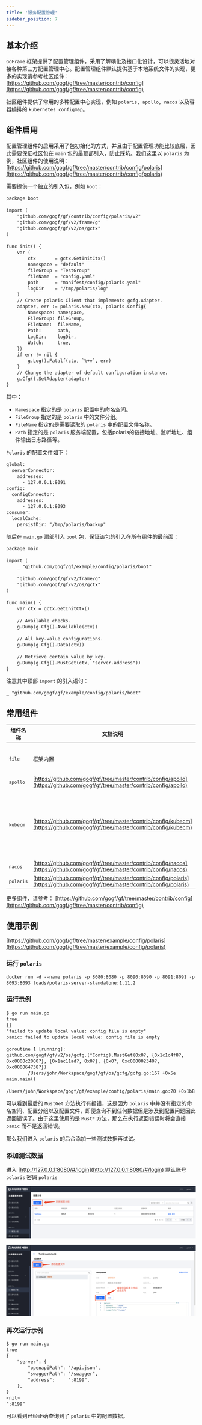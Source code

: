 ```yaml
---
title: '服务配置管理'
sidebar_position: 7
---
```


## 基本介绍

`GoFrame` 框架提供了配置管理组件，采用了解耦化及接口化设计，可以很灵活地对接各种第三方配置管理中心。配置管理组件默认提供基于本地系统文件的实现，更多的实现请参考社区组件： [https://github.com/gogf/gf/tree/master/contrib/config](https://github.com/gogf/gf/tree/master/contrib/config)

社区组件提供了常用的多种配置中心实现，例如 `polaris, apollo, nacos` 以及容器编排的 `kubernetes configmap`。

## 组件启用

配置管理组件的启用采用了包初始化的方式，并且由于配置管理功能比较底层，因此需要保证社区包在 `main` 包的最顶部引入，防止踩坑。我们这里以 `polaris` 为例，社区组件的使用说明： [https://github.com/gogf/gf/tree/master/contrib/config/polaris](https://github.com/gogf/gf/tree/master/contrib/config/polaris)

需要提供一个独立的引入包，例如 `boot`：

```
package boot

import (
	"github.com/gogf/gf/contrib/config/polaris/v2"
	"github.com/gogf/gf/v2/frame/g"
	"github.com/gogf/gf/v2/os/gctx"
)

func init() {
	var (
		ctx       = gctx.GetInitCtx()
		namespace = "default"
		fileGroup = "TestGroup"
		fileName  = "config.yaml"
		path      = "manifest/config/polaris.yaml"
		logDir    = "/tmp/polaris/log"
	)
	// Create polaris Client that implements gcfg.Adapter.
	adapter, err := polaris.New(ctx, polaris.Config{
		Namespace: namespace,
		FileGroup: fileGroup,
		FileName:  fileName,
		Path:      path,
		LogDir:    logDir,
		Watch:     true,
	})
	if err != nil {
		g.Log().Fatalf(ctx, `%+v`, err)
	}
	// Change the adapter of default configuration instance.
	g.Cfg().SetAdapter(adapter)
}
```

其中：

- `Namespace` 指定的是 `polaris` 配置中的命名空间。
- `FileGroup` 指定的是 `polaris` 中的文件分组。
- `FileName` 指定的是需要读取的 `polaris` 中的配置文件名称。
- `Path` 指定的是 `polaris` 服务端配置，包括polaris的链接地址、监听地址、组件输出日志路径等。

`Polaris` 的配置文件如下：

```
global:
  serverConnector:
    addresses:
      - 127.0.0.1:8091
config:
  configConnector:
    addresses:
      - 127.0.0.1:8093
consumer:
  localCache:
    persistDir: "/tmp/polaris/backup"
```

随后在 `main.go` 顶部引入 `boot` 包，保证该包的引入在所有组件的最前面：

```
package main

import (
    _ "github.com/gogf/gf/example/config/polaris/boot"

    "github.com/gogf/gf/v2/frame/g"
    "github.com/gogf/gf/v2/os/gctx"
)

func main() {
    var ctx = gctx.GetInitCtx()

    // Available checks.
    g.Dump(g.Cfg().Available(ctx))

    // All key-value configurations.
    g.Dump(g.Cfg().Data(ctx))

    // Retrieve certain value by key.
    g.Dump(g.Cfg().MustGet(ctx, "server.address"))
}
```

注意其中顶部 `import` 的引入语句：

```
_ "github.com/gogf/gf/example/config/polaris/boot"
```

## 常用组件

| 组件名称 | 文档说明 | 备注 |
| --- | --- | --- |
| `file` | 框架内置 | 默认实现 |
| `apollo` | [https://github.com/gogf/gf/tree/master/contrib/config/apollo](https://github.com/gogf/gf/tree/master/contrib/config/apollo) |  |
| `kubecm` | [https://github.com/gogf/gf/tree/master/contrib/config/kubecm](https://github.com/gogf/gf/tree/master/contrib/config/kubecm) | 常用于容器部署环境 |
| `nacos` | [https://github.com/gogf/gf/tree/master/contrib/config/nacos](https://github.com/gogf/gf/tree/master/contrib/config/nacos) |  |
| `polaris` | [https://github.com/gogf/gf/tree/master/contrib/config/polaris](https://github.com/gogf/gf/tree/master/contrib/config/polaris) |  |

更多组件，请参考： [https://github.com/gogf/gf/tree/master/contrib/config](https://github.com/gogf/gf/tree/master/contrib/config)

## 使用示例

[https://github.com/gogf/gf/tree/master/example/config/polaris](https://github.com/gogf/gf/tree/master/example/config/polaris)

### 运行 `polaris`

```
docker run -d --name polaris -p 8080:8080 -p 8090:8090 -p 8091:8091 -p 8093:8093 loads/polaris-server-standalone:1.11.2
```

### 运行示例

```
$ go run main.go
true
{}
"failed to update local value: config file is empty"
panic: failed to update local value: config file is empty

goroutine 1 [running]:
github.com/gogf/gf/v2/os/gcfg.(*Config).MustGet(0x0?, {0x1c1c4f8?, 0xc0000c2000?}, {0x1ac11ad?, 0x0?}, {0x0?, 0xc000002340?, 0xc000064738?})
        /Users/john/Workspace/gogf/gf/os/gcfg/gcfg.go:167 +0x5e
main.main()
        /Users/john/Workspace/gogf/gf/example/config/polaris/main.go:20 +0x1b8
```

可以看到最后的 `MustGet` 方法执行有报错，这是因为 `polaris` 中并没有指定的命名空间、配置分组以及配置文件，即便查询不到任何数据但是涉及到配置问题因此返回错误了。由于这里使用的是 `Must*` 方法，那么在执行返回错误时将会直接 `panic` 而不是返回错误。

那么我们进入 `polaris` 的后台添加一些测试数据再试试。

### 添加测试数据

进入 [http://127.0.0.1:8080/#/login](http://127.0.0.1:8080/#/login) 默认账号 `polaris` 密码 `polaris`

![](/markdown/24a532f0c1088cc4d2890c55401a9669.png)

![](/markdown/30c79140988e5d9597e05a7221782dd8.png)

### 再次运行示例

```
$ go run main.go
true
{
    "server": {
        "openapiPath": "/api.json",
        "swaggerPath": "/swagger",
        "address":     ":8199",
    },
}
<nil>
":8199"
```

可以看到已经正确查询到了 `polaris` 中的配置数据。
